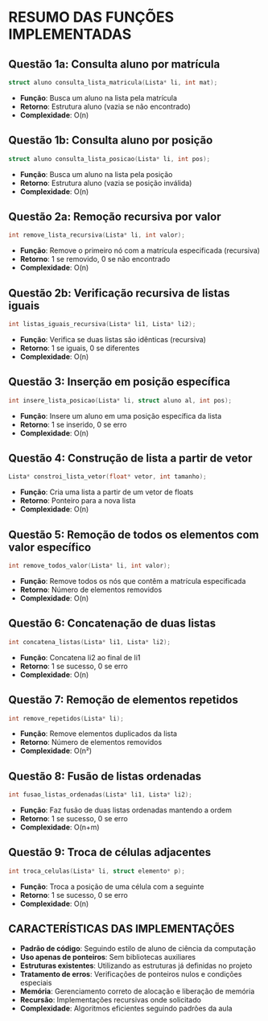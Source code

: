 # RESUMO DAS FUNÇÕES IMPLEMENTADAS

## Questão 1a: Consulta aluno por matrícula
```c
struct aluno consulta_lista_matricula(Lista* li, int mat);
```
- **Função**: Busca um aluno na lista pela matrícula
- **Retorno**: Estrutura aluno (vazia se não encontrado)
- **Complexidade**: O(n)

## Questão 1b: Consulta aluno por posição
```c
struct aluno consulta_lista_posicao(Lista* li, int pos);
```
- **Função**: Busca um aluno na lista pela posição
- **Retorno**: Estrutura aluno (vazia se posição inválida)
- **Complexidade**: O(n)

## Questão 2a: Remoção recursiva por valor
```c
int remove_lista_recursiva(Lista* li, int valor);
```
- **Função**: Remove o primeiro nó com a matrícula especificada (recursiva)
- **Retorno**: 1 se removido, 0 se não encontrado
- **Complexidade**: O(n)

## Questão 2b: Verificação recursiva de listas iguais
```c
int listas_iguais_recursiva(Lista* li1, Lista* li2);
```
- **Função**: Verifica se duas listas são idênticas (recursiva)
- **Retorno**: 1 se iguais, 0 se diferentes
- **Complexidade**: O(n)

## Questão 3: Inserção em posição específica
```c
int insere_lista_posicao(Lista* li, struct aluno al, int pos);
```
- **Função**: Insere um aluno em uma posição específica da lista
- **Retorno**: 1 se inserido, 0 se erro
- **Complexidade**: O(n)

## Questão 4: Construção de lista a partir de vetor
```c
Lista* constroi_lista_vetor(float* vetor, int tamanho);
```
- **Função**: Cria uma lista a partir de um vetor de floats
- **Retorno**: Ponteiro para a nova lista
- **Complexidade**: O(n)

## Questão 5: Remoção de todos os elementos com valor específico
```c
int remove_todos_valor(Lista* li, int valor);
```
- **Função**: Remove todos os nós que contêm a matrícula especificada
- **Retorno**: Número de elementos removidos
- **Complexidade**: O(n)

## Questão 6: Concatenação de duas listas
```c
int concatena_listas(Lista* li1, Lista* li2);
```
- **Função**: Concatena li2 ao final de li1
- **Retorno**: 1 se sucesso, 0 se erro
- **Complexidade**: O(n)

## Questão 7: Remoção de elementos repetidos
```c
int remove_repetidos(Lista* li);
```
- **Função**: Remove elementos duplicados da lista
- **Retorno**: Número de elementos removidos
- **Complexidade**: O(n²)

## Questão 8: Fusão de listas ordenadas
```c
int fusao_listas_ordenadas(Lista* li1, Lista* li2);
```
- **Função**: Faz fusão de duas listas ordenadas mantendo a ordem
- **Retorno**: 1 se sucesso, 0 se erro
- **Complexidade**: O(n+m)

## Questão 9: Troca de células adjacentes
```c
int troca_celulas(Lista* li, struct elemento* p);
```
- **Função**: Troca a posição de uma célula com a seguinte
- **Retorno**: 1 se sucesso, 0 se erro
- **Complexidade**: O(n)

## CARACTERÍSTICAS DAS IMPLEMENTAÇÕES

- **Padrão de código**: Seguindo estilo de aluno de ciência da computação
- **Uso apenas de ponteiros**: Sem bibliotecas auxiliares
- **Estruturas existentes**: Utilizando as estruturas já definidas no projeto
- **Tratamento de erros**: Verificações de ponteiros nulos e condições especiais
- **Memória**: Gerenciamento correto de alocação e liberação de memória
- **Recursão**: Implementações recursivas onde solicitado
- **Complexidade**: Algoritmos eficientes seguindo padrões da aula
